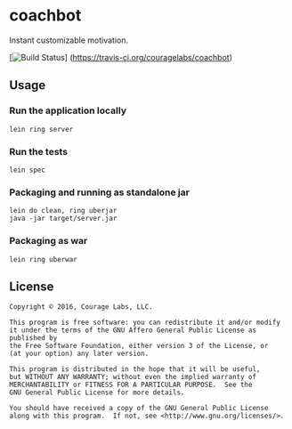 # coachbot

Instant customizable motivation.

[![Build Status](https://travis-ci.org/couragelabs/coachbot.svg?branch=master)]
(https://travis-ci.org/couragelabs/coachbot)

## Usage

### Run the application locally

`lein ring server`

### Run the tests

`lein spec`

### Packaging and running as standalone jar

```
lein do clean, ring uberjar
java -jar target/server.jar
```

### Packaging as war

`lein ring uberwar`

## License

    Copyright © 2016, Courage Labs, LLC.
    
    This program is free software: you can redistribute it and/or modify
    it under the terms of the GNU Affero General Public License as published by
    the Free Software Foundation, either version 3 of the License, or
    (at your option) any later version.
    
    This program is distributed in the hope that it will be useful,
    but WITHOUT ANY WARRANTY; without even the implied warranty of
    MERCHANTABILITY or FITNESS FOR A PARTICULAR PURPOSE.  See the
    GNU General Public License for more details.
    
    You should have received a copy of the GNU General Public License
    along with this program.  If not, see <http://www.gnu.org/licenses/>.
    
